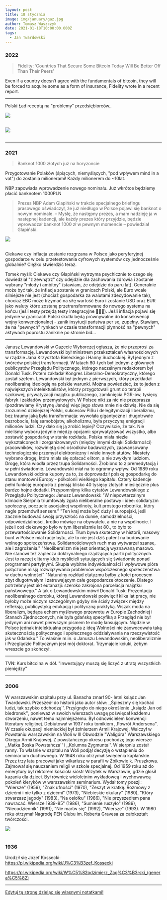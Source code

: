 ```yaml
---
layout: post
title: 18 stycznia
image: img/january/gaz.jpg
author: Tomasz Waszczyk
date: 2021-01-18T10:00:00.000Z
tags:
  - Jan Twardowski
---
```


### 2022

> Fidelity: ‘Countries That Secure Some Bitcoin Today Will Be Better Off Than Their Peers’

Even if a country doesn’t agree with the fundamentals of bitcoin, they will be forced to acquire some as a form of insurance, Fidelity wrote in a recent report.

---

Polski Ład receptą na "problemy" przedsiębiorców..

<img src="./img/january/gaz.jpg"><br><br>

<img src="./img/january/socjalizm.png"><br><br>

---

### 2021

> Banknot 1000 złotych już na horyzoncie

Przygotowanie Polaków (śpiących, niemyślących, "pod wpływem mind in a vat") do zostania milionerami! Każdy milionerem do ~10lat.

NBP zapowiada wprowadzenie nowego nominału. Już wkrótce będziemy płacić banknotem 1000PLN

> Prezes NBP Adam Glapiński w trakcie specjalnego briefingu prasowego oświadczył, że już niedługo w Polsce pojawi się banknot o nowym nominale. – Myślę, że następny prezes, a mam nadzieję ja w następnej kadencji, ale każdy prezes który przyjdzie, będzie wprowadzał banknot 1000 zł w pewnym momencie – powiedział Glapiński.

<img src="./img/january/pln500.jpg"><br><br>

Ciekawe czy inflacja zostanie rozgrzana w Polsce jako peryferyjnej gospodarce w celu przetestowania cyfrowych systemów czy jednocześnie globalnie? Ciężko stwierdzić teraz.

Tomek myśli: Ciekawe czy Glapiński wytrzyma psychicznie to czego się dowiedział "z zewnątrz" czy odejdzie dla zachowania zdrowia i zostanie wybrany "młody i ambitny" (stawiam, że odejdzie do paru lat). Generalnie może być tak, że inflacja zostanie w granicach Polski, ale Euro wcale silniejsze nie jest (chociaż gospodarka za walutami zdecydowanie tak), chociaż EBC może trzymać na siłę wartość Euro i zostanie USD oraz EUR jako waluty które zostaną przetransformowane do nowego systemu na końcu (jeśli testy przejdą testy integracyjne 🚀🚀🚀). Jeśli inflacja pojawi się jedynie w granicach Polski skutki będą prównywalne do konsekwencji wojny konwencjonalnej - zanik insytucji państwa per se, zupełny. Stawiam, że na "pewnych" rynkach w czasie transformacji płynność na "pewnych" aktywach poprostu zaniknie po stronie bid...

---

Janusz Lewandowski w Gazecie Wyborczej ogłasza, że nie przeprosi za transformację. Lewandowski był ministrem przekształceń własnościowych w rządzie Jana Krzysztofa Bieleckiego i Hanny Suchockiej. Był jednym z twórców polskiej transformacji. W latach 80-tych był jednym z głównych publicystów Przeglądu Politycznego, którego naczelnym redaktorem był Donald Tusk. Potem zakładał Kongres Liberalno-Demokratyczny, którego został szefem. Lewandowski był jednym z pierwszych, który przekładał neoliberalną ideologię na polskie warunki. Można powiedzieć, że to jeden z największych intelektualistów, którzy przygotowali grunt do terapii szokowej, prywatyzacji majątku publicznego, zamknięcia PGR-ów, tysięcy fabryk i zakładów przemysłowych. 
W Polsce nikt za nic nie przeprasza (pozdrawiamy Krystynę Jandę) więc jego słowa mnie nie dziwią. Nie da się zrozumieć dzisiejszej Polski, sukcesów PiSu i delegitymizacji liberalizmu, bez traumy jaką była transformacja: wywołała gigantyczne i długotrwałe bezrobocie, falę samobójstw, alkoholizmu, była przyczyną emigracji milionów ludzi. Czy dało się ją zrobić lepiej? Oczywiście, że tak. Nie mieliśmy wyboru jedynie między opcjami: sprywatyzować wszystko, albo zostawić gospodarkę w stanie rozkładu. Polska miała nieźle wykształconych i zorganizowanych (między innymi dzięki Solidarności) pracowników, rozwiniętą sieć ośrodków badawczych, zaawansowany technologicznie przemysł elektroniczny i wiele innych atutów. Niestety wybrano drogę, która miała się opłacać elitom, a nie zwykłym ludziom. Drogę, która wiodła przez trupa Solidarności. Zrobiono to z premedytacją i w pełni świadomie. Lewandowski miał na to ogromny wpływ. Od 1989 roku Lewandowski odcina kupony za to, że doprowadził polską gospodarkę do stanu montowni Europy - półkolonii wielkiego kapitału. Cztery kadencje pełni funkcję europosła z pensją blisko 40 tysięcy złotych miesięcznie plus bardzo hojne dodatki. 
Przypomnijmy kilka cytatów Lewandowskiego z Przeglądu Politycznego:
Janusz Lewandowski: 
"W niepowtarzalnym klimacie Sierpnia triumfowały zgoła nieliberalne postawy i idee: solidaryzm społeczny, poczucie asocjalnej wspólnoty, kult prostego robotnika, który nagle przemówił sensem."
"Ten kraj może być duży i europejski, jeśli zacznie budować swoją przyszłość na dumie, samodzielności, odpowiedzialności, krotko mówiąc na obywatelu, a nie na wspólnocie. I jeżeli coś ciekawego było w tym liberalizmie lat 80., to było to przewartościowanie Solidarnosci. Tłum bywa skuteczny w historii, masowy bunt w Polsce mial racje bytu, ale to nie jest dziś patent na budowanie wolnego społeczeństwa. Solidarnościowych ruch mas wytwarzał szanse, ale i zagrożenia."
"Neoliberalizm nie jest orientacją wyznawaną masowo. Nie stanowi też zaplecza doktrynalnego rządzących partii politycznych. Jest to raczej elitarny klub myślicieli sytuujących się świadomie ponad programami partyjnymi. Skupia wybitne indywidualności i wpływowe pióra połączone misją rozwiązywania problemów współczesnego społeczeństwa w duchu wolności" 
"Naturalny rozkład etatyzmu byłby z kolei procesem zbyt długotrwałym i zatruwającym całe gospodarcze otoczenie. Dlatego potrzebny jest akt eutanazji: szeroko zakrojona parcelacja majątku państwowego."
A tak o Lewandowskim mówił Donald Tusk:
Prezentacja neoliberalnego dorobku, której Lewandowski poświęcił kilka lat pracy, nie byłoby może niczym szczególnym gdyby nie ścisły związek między refleksją, publicystyką edukacją i polityczną praktyką. Wszak moda na liberalizm, będąca echem myślowego przewrotu w Europie Zachodniej i Stanach Zjednoczonych, nie była gdańską specyfiką a Przegląd nie był jedynym ani nawet pierwszym pismem te modę lansującym. Nigdzie w Polsce jednak intelektualna przygoda z ideą Wolności nie zaowocowała taką skutecznością politycznego i społecznego oddziaływania na rzeczywistość jak w Gdańsku."
To właśnie m.in. o Januszu Lewandowskim, neoliberalizmie i Przeglądzie Politycznym jest mój doktorat. Trzymajcie kciuki, żebym wreszcie go skończył.

---

TVN: Kurs bitcoina w dół. "Inwestujący muszą się liczyć z utratą wszystkich pieniędzy"

---

### 2006

W warszawskim szpitalu przy ul. Banacha zmarł 90- letni ksiądz Jan Twardowski.
Przeszedł do historii jako autor słów: ,,Śpieszmy się kochać ludzi, tak szybko odchodzą''. Przylgnęło do niego określenie ,,ksiądz Jan od biedronek'', ponieważ w swoich wierszach uwagę poświęcał każdemu stworzeniu, nawet temu najmniejszemu. Był odnowicielem konwencji literatury religijnej. Debiutował w 1937 roku tomikiem ,,Powrót Andersena''. W czasie okupacji niemieckiej był żołnierzem Armii Krajowej. Walczył w Powstaniu warszawskim na Woli w III Obwodzie "Waligóra" Warszawskiego Okręgu Armii Krajowej. Z powstańczego okresu pochodzę jego wiersze ,,Matka Boska Powstańcza'' i ,,Kolumna Zygmunta''. W sierpniu został ranny. To właśnie w szpitalu na Woli podjął decyzję o wstąpieniu do seminarium duchownego. W 1948 roku otrzymał święcenia kapłańskie. Przez trzy lata pracował jako wikariusz w parafii w Żbikowie k. Pruszkowa. Zajmował się nauczaniem religii w szkole specjalnej. Od 1959 roku aż do emerytury był rektorem kościoła sióstr Wizytek w Warszawie, gdzie głosił kazania dla dzieci. Był również wieloletnim wykładowcą i wychowawcą pokoleń kleryków w warszawskim seminarium. Wydał tomy poezji: "Wiersze" (1959), "Znak ufności" (1970), "Zeszyt w kratkę. Rozmowy z dziećmi i nie tylko z dziećmi" (1973), "Niebieskie okulary" (1980), "Który stwarzasz jagody" (1983), "Na osiołku" (1986), "Nie przyszedłem pana nawracać. Wiersze 1939-85" (1986), "Sumienie ruszyło" (1989), "Niecodziennik" (1991), "Nie martw się" (1992), "Wiersze" (1993). W 1980 roku otrzymał Nagrodę PEN Clubu im. Roberta Gravesa za całokształt twórczości.

<img src="./img/january/twardowski.jpg"/><br><br>

### 1936

Urodził się Józef Kossecki: https://pl.wikipedia.org/wiki/J%C3%B3zef_Kossecki

https://pl.wikipedia.org/wiki/W%C5%82odzimierz_Zag%C3%B3rski_(genera%C5%82)

---

<a href="https://github.com/TomaszWaszczyk/historia.waszczyk.com/edit/master/src/content/january-18.md" target="_blank">Edytuj tę stronę dzieląc się własnymi notatkami!</a>
